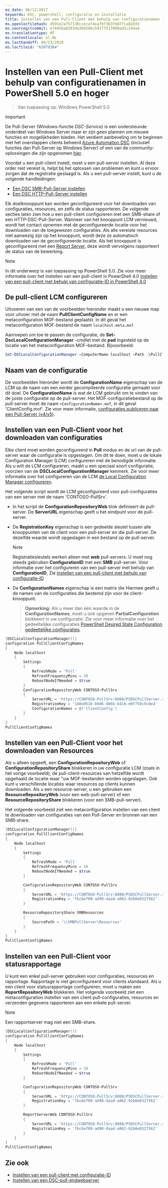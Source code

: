 ```yaml
---
ms.date: 06/12/2017
keywords: DSC, powershell, configuratie en installatie
title: Instellen van een Pull-Client met behulp van configuratienamen in PowerShell 5.0 en hoger
ms.openlocfilehash: d591e2a757130ccecaf4eaf9f363f607fca82b93
ms.sourcegitcommit: e7445ba8203da304286c591ff513900ad1c244a4
ms.translationtype: MT
ms.contentlocale: nl-NL
ms.lasthandoff: 04/23/2019
ms.locfileid: "62079384"
---
```

# <a name="set-up-a-pull-client-using-configuration-names-in-powershell-50-and-later"></a>Instellen van een Pull-Client met behulp van configuratienamen in PowerShell 5.0 en hoger

> Van toepassing op: Windows PowerShell 5.0

> [!IMPORTANT]
> De Pull-Server (Windows-functie *DSC-Service*) is een ondersteunde onderdeel van Windows Server maar er zijn geen plannen om nieuwe functies en mogelijkheden bieden. Het verdient aanbeveling om te beginnen met het overstappen clients beheerd [Azure Automation DSC](/azure/automation/automation-dsc-getting-started) (inclusief functies dan Pull-Server op Windows Server) of een van de community-oplossingen die zijn opgenomen [hier](pullserver.md#community-solutions-for-pull-service).

Voordat u een pull-client instelt, moet u een pull-server instellen. Al deze order niet vereist is, helpt bij het oplossen van problemen en kunt u ervoor zorgen dat de registratie geslaagd is. Als u een pull-server instelt, kunt u de volgende handleidingen:

- [Een DSC SMB-Pull-Server instellen](pullServerSmb.md)
- [Een DSC HTTP-Pull-Server instellen](pullServer.md)

Elk doelknooppunt kan worden geconfigureerd voor het downloaden van configuraties, resources, en zelfs de status rapporteren. De volgende secties laten zien hoe u een pull-client configureren met een SMB-share of een HTTP-DSC-Pull-Server. Wanneer van het knooppunt LCM vernieuwd, wordt het contact opnemen met de geconfigureerde locatie voor het downloaden van de toegewezen configuraties. Als alle vereiste resources niet aanwezig zijn op het knooppunt, wordt deze ze automatisch downloaden van de geconfigureerde locatie. Als het knooppunt is geconfigureerd met een [Report Server](reportServer.md), deze wordt vervolgens rapporteert de status van de bewerking.

> [!NOTE]
> In dit onderwerp is van toepassing op PowerShell 5.0.
> Zie voor meer informatie over het instellen van een pull-client in PowerShell 4.0 [instellen van een pull-client met behulp van configuratie-ID in PowerShell 4.0](pullClientConfigID4.md)

## <a name="configure-the-pull-client-lcm"></a>De pull-client LCM configureren

Uitvoeren van een van de voorbeelden hieronder maakt u een nieuwe map voor uitvoer met de naam **PullClientConfigName** en er een metaconfiguration MOF-bestand geplaatst. In dit geval het metaconfiguration MOF-bestand de naam `localhost.meta.mof`.

Aanroepen om toe te passen de configuratie, de **Set-DscLocalConfigurationManager** -cmdlet met de **pad** ingesteld op de locatie van het metaconfiguration MOF-bestand. Bijvoorbeeld:

```powershell
Set-DSCLocalConfigurationManager –ComputerName localhost –Path .\PullClientConfigName –Verbose.
```

## <a name="configuration-name"></a>Naam van de configuratie

De voorbeelden hieronder wordt de **ConfigurationName** eigenschap van de LCM op de naam van een eerder gecompileerde configuratie gemaakt voor dit doel. De **ConfigurationName** is wat de LCM gebruikt om te vinden van de juiste configuratie op de pull-server. Het MOF-configuratiebestand op de pull-server moet de naam `<ConfigurationName>.mof`, in dit geval 'ClientConfig.mof'. Zie voor meer informatie, [configuraties publiceren naar een Pull-Server (v4/v5)](publishConfigs.md).

## <a name="set-up-a-pull-client-to-download-configurations"></a>Instellen van een Pull-Client voor het downloaden van configuraties

Elke client moet worden geconfigureerd in **Pull** modus en de url van de pull-server waar de configuratie is opgeslagen. Om dit te doen, moet u de lokale Configuration Manager (LCM) configureren met de benodigde informatie. Als u wilt de LCM configureren, maakt u een speciaal soort configuratie, voorzien van de **DSCLocalConfigurationManager** kenmerk. Zie voor meer informatie over het configureren van de LCM [de Local Configuration Manager configureren](../managing-nodes/metaConfig.md).

Het volgende script wordt de LCM geconfigureerd voor pull-configuraties van een server met de naam 'CONTOSO-PullSrv'.

- In het script de **ConfigurationRepositoryWeb** blok definieert de pull-server. De **ServerURL** eigenschap geeft u het eindpunt voor de pull-server.

- De **RegistrationKey** eigenschap is een gedeelde sleutel tussen alle knooppunten van de client voor een pull-server en die pull-server. De dezelfde waarde wordt opgeslagen in een bestand op de pull-server.
  > [!NOTE]
  > Registratiesleutels werken alleen met **web** pull-servers. U moet nog steeds gebruiken **ConfigurationID** met een **SMB** pull-server.
  > Voor informatie over het configureren van een pull-server met behulp van **ConfigurationID**, Zie [instellen van een pull-client met behulp van configuratie-ID](pullClientConfigId.md)

- De **ConfigurationNames** eigenschap is een matrix die Hiermee geeft u de namen van de configuraties die bestemd zijn voor de client-knooppunt.
  >**Opmerking:** Als u meer dan één waarde in de **ConfigurationNames**, moet u ook opgeven **PartialConfiguration** blokkeert in uw configuratie.
  >Zie voor meer informatie over het gedeeltelijke configuraties [PowerShell Desired State Configuration gedeeltelijke configuraties](partialConfigs.md).

```powershell
[DSCLocalConfigurationManager()]
configuration PullClientConfigNames
{
    Node localhost
    {
        Settings
        {
            RefreshMode = 'Pull'
            RefreshFrequencyMins = 30
            RebootNodeIfNeeded = $true
        }
        ConfigurationRepositoryWeb CONTOSO-PullSrv
        {
            ServerURL = 'https://CONTOSO-PullSrv:8080/PSDSCPullServer.svc'
            RegistrationKey = '140a952b-b9d6-406b-b416-e0f759c9c0e4'
            ConfigurationNames = @('ClientConfig')
        }
    }
}
PullClientConfigNames
```

## <a name="set-up-a-pull-client-to-download-resources"></a>Instellen van een Pull-Client voor het downloaden van Resources

Als u alleen opgeeft, een **ConfigurationRepositoryWeb** of **ConfigurationRepositoryShare** blokkeren in uw configuratie LCM (zoals in het vorige voorbeeld), de pull-client-resources van hetzelfde wordt opgehaald de locatie waar "uw MOF-bestanden worden opgeslagen. Ook kunt u verschillende locaties waar resources op clients kunnen downloaden. Als u een resource-server, u een gebruiken een **ResourceRepositoryWeb** (voor een web-pull-server) of een **ResourceRepositoryShare** blokkeren (voor een SMB-pull-server).

Het volgende voorbeeld ziet een metaconfiguration instellen van een client te downloaden van configuraties van een Pull-Server en bronnen van een SMB-share.

```powershell
[DSCLocalConfigurationManager()]
configuration PullClientConfigNames
{
    Node localhost
    {
        Settings
        {
            RefreshMode = 'Pull'
            RefreshFrequencyMins = 30
            RebootNodeIfNeeded = $true
        }

        ConfigurationRepositoryWeb CONTOSO-PullSrv
        {
            ServerURL = 'https://CONTOSO-PullSrv:8080/PSDSCPullServer.svc'
            RegistrationKey = 'fbc6ef09-ad98-4aad-a062-92b0e0327562'
        }

        ResourceRepositoryShare SMBResources
        {
            SourcePath = '\\SMBPullServer\Resources'
        }
    }
}
PullClientConfigNames
```

## <a name="set-up-a-pull-client-to-report-status"></a>Instellen van een Pull-Client voor statusrapportage

U kunt een enkel pull-server gebruiken voor configuraties, resources en rapportage. Rapportage is niet geconfigureerd voor clients standaard. Als u een client voor statusrapportage configureren, moet u maken een **ReportRepositoryWeb** blokkeren. Het volgende voorbeeld ziet een metaconfiguration instellen van een client pull-configuraties, resources en verzenden gegevens rapporteren aan een enkele pull-server.

> [!NOTE]
> Een rapportserver mag niet een SMB-share.

```powershell
[DSCLocalConfigurationManager()]
configuration PullClientConfigNames
{
    Node localhost
    {
        Settings
        {
            RefreshMode = 'Pull'
            RefreshFrequencyMins = 30
            RebootNodeIfNeeded = $true
        }

        ConfigurationRepositoryWeb CONTOSO-PullSrv
        {
            ServerURL = 'https://CONTOSO-PullSrv:8080/PSDSCPullServer.svc'
            RegistrationKey = 'fbc6ef09-ad98-4aad-a062-92b0e0327562'
        }

        ReportServerWeb CONTOSO-PullSrv
        {
            ServerURL = 'https://CONTOSO-PullSrv:8080/PSDSCPullServer.svc'
            RegistrationKey = 'fbc6ef09-ad98-4aad-a062-92b0e0327562'
        }
    }
}
PullClientConfigNames
```

## <a name="see-also"></a>Zie ook

* [Instellen van een pull-client met configuratie-ID](PullClientConfigNames.md)
* [Instellen van een DSC-pull-endwebserver](pullServer.md)
